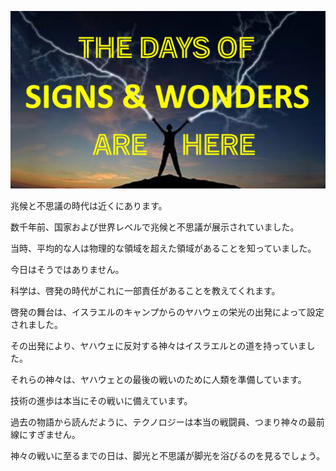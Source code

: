 ![Video cover image](../cover.jpg "cover photo")

兆候と不思議の時代は近くにあります。

数千年前、国家および世界レベルで兆候と不思議が展示されていました。

当時、平均的な人は物理的な領域を超えた領域があることを知っていました。

今日はそうではありません。

科学は、啓発の時代がこれに一部責任があることを教えてくれます。

啓発の舞台は、イスラエルのキャンプからのヤハウェの栄光の出発によって設定されました。

その出発により、ヤハウェに反対する神々はイスラエルとの道を持っていました。

それらの神々は、ヤハウェとの最後の戦いのために人類を準備しています。

技術の進歩は本当にその戦いに備えています。

過去の物語から読んだように、テクノロジーは本当の戦闘員、つまり神々の最前線にすぎません。

神々の戦いに至るまでの日は、脚光と不思議が脚光を浴びるのを見るでしょう。